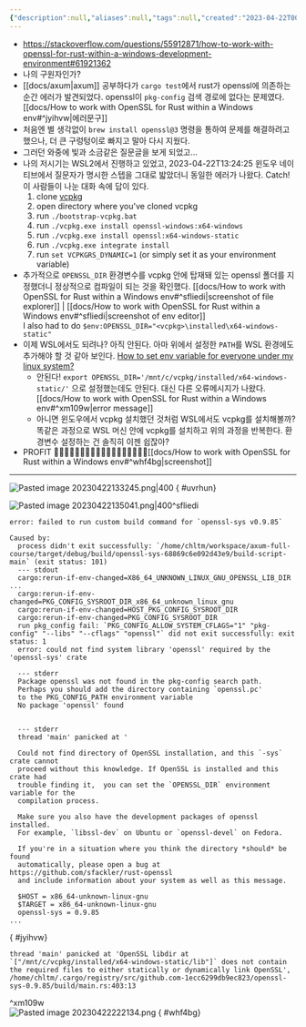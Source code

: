 ```yaml
---
{"description":null,"aliases":null,"tags":null,"created":"2023-04-22T00:27:12","updated":"2023-07-15T21:33:04","title":"How to work with OpenSSL for Rust within a Windows env","dg-publish":true,"permalink":"/docs/How to work with OpenSSL for Rust within a Windows env/","dgPassFrontmatter":true}
---
```


- https://stackoverflow.com/questions/55912871/how-to-work-with-openssl-for-rust-within-a-windows-development-environment#61921362
- 나의 구원자인가?
- [[docs/axum\|axum]] 공부하다가 `cargo test`에서 rust가 openssl에 의존하는 순간 에러가 발견되었다.  openssl이 `pkg-config` 검색 경로에 없다는 문제였다. [[docs/How to work with OpenSSL for Rust within a Windows env#^jyihvw\|에러문구]]
- 처음엔 별 생각없이 `brew install openssl@3` 명령을 통하여 문제를 해결하려고 했으나, 더 큰 구렁텅이로 빠지고 말아 다시 지웠다.
- 그러던 와중에 빛과 소금같은 질문글을 보게 되었고...
- 나의 저시기는 WSL2에서 진행하고 있었고, 2023-04-22T13:24:25 윈도우 네이티브에서 질문자가 명시한 스텝을 그대로 밟았더니 동일한 에러가 나왔다. Catch! 이 사람들이 나눈 대화 속에 답이 있다.
	1.  clone [vcpkg](https://github.com/Microsoft/vcpkg)
	2.  open directory where you've cloned vcpkg
	3.  run `./bootstrap-vcpkg.bat`
	4.  run `./vcpkg.exe install openssl-windows:x64-windows`
	5.  run `./vcpkg.exe install openssl:x64-windows-static`
	6.  run `./vcpkg.exe integrate install`
	7.  run `set VCPKGRS_DYNAMIC=1` (or simply set it as your environment variable)
- 추가적으로 `OPENSSL_DIR` 환경변수를 vcpkg 안에 탑재돼 있는 openssl 폴더를 지정했더니 정상적으로 컴파일이 되는 것을 확인했다. [[docs/How to work with OpenSSL for Rust within a Windows env#^sfliedi\|screenshot of file explorer]] | [[docs/How to work with OpenSSL for Rust within a Windows env#^sfliedi\|screenshot of env editor]]  
	I also had to do `$env:OPENSSL_DIR="<vcpkg>\installed\x64-windows-static"`
- 이제 WSL에서도 되려나? 아직 안된다. 아마 위에서 설정한 `PATH`를 WSL 환경에도 추가해야 할 것 같아 보인다. [How to set env variable for everyone under my linux system?](https://stackoverflow.com/questions/1641477/how-to-set-environment-variable-for-everyone-under-my-linux-system#1641531)
	- 안된다! `export OPENSSL_DIR='/mnt/c/vcpkg/installed/x64-windows-static/'` 으로 설정했는데도 안된다. 대신 다른 오류메시지가 나왔다. [[docs/How to work with OpenSSL for Rust within a Windows env#^xm109w\|error message]] 
	- 아니면 윈도우에서 vcpkg 설치했던 것처럼 WSL에서도 vcpkg를 설치해볼까? 똑같은 과정으로 WSL 머신 안에 vcpkg를 설치하고 위의 과정을 반복한다. 환경변수 설정하는 건 솔직히 이젠 쉽잖아?
- PROFIT 💸💸💸💸💸💸💸💸💸💸💸💸💸💸💸💸💸💸[[docs/How to work with OpenSSL for Rust within a Windows env#^whf4bg\|screenshot]] 

---
![Pasted image 20230422133245.png|400](/img/user/docs/assets/Pasted%20image%2020230422133245.png)
{ #uvrhun}
  
![Pasted image 20230422135041.png|400](/img/user/docs/assets/Pasted%20image%2020230422135041.png)^sfliedi

```
error: failed to run custom build command for `openssl-sys v0.9.85`

Caused by:
  process didn't exit successfully: `/home/chltm/workspace/axum-full-course/target/debug/build/openssl-sys-68869c6e092d43e9/build-script-main` (exit status: 101)
  --- stdout
  cargo:rerun-if-env-changed=X86_64_UNKNOWN_LINUX_GNU_OPENSSL_LIB_DIR
...
  cargo:rerun-if-env-changed=PKG_CONFIG_SYSROOT_DIR_x86_64_unknown_linux_gnu
  cargo:rerun-if-env-changed=HOST_PKG_CONFIG_SYSROOT_DIR
  cargo:rerun-if-env-changed=PKG_CONFIG_SYSROOT_DIR
  run pkg_config fail: `PKG_CONFIG_ALLOW_SYSTEM_CFLAGS="1" "pkg-config" "--libs" "--cflags" "openssl"` did not exit successfully: exit status: 1
  error: could not find system library 'openssl' required by the 'openssl-sys' crate

  --- stderr
  Package openssl was not found in the pkg-config search path.
  Perhaps you should add the directory containing `openssl.pc'
  to the PKG_CONFIG_PATH environment variable
  No package 'openssl' found


  --- stderr
  thread 'main' panicked at '

  Could not find directory of OpenSSL installation, and this `-sys` crate cannot
  proceed without this knowledge. If OpenSSL is installed and this crate had
  trouble finding it,  you can set the `OPENSSL_DIR` environment variable for the
  compilation process.

  Make sure you also have the development packages of openssl installed.
  For example, `libssl-dev` on Ubuntu or `openssl-devel` on Fedora.

  If you're in a situation where you think the directory *should* be found
  automatically, please open a bug at https://github.com/sfackler/rust-openssl
  and include information about your system as well as this message.

  $HOST = x86_64-unknown-linux-gnu
  $TARGET = x86_64-unknown-linux-gnu
  openssl-sys = 0.9.85
...
```
{ #jyihvw}


```
thread 'main' panicked at 'OpenSSL libdir at `["/mnt/c/vcpkg/installed/x64-windows-static/lib"]` does not contain the required files to either statically or dynamically link OpenSSL', /home/chltm/.cargo/registry/src/github.com-1ecc6299db9ec823/openssl-sys-0.9.85/build/main.rs:403:13
```

^xm109w  
![Pasted image 20230422222134.png](/img/user/docs/assets/Pasted%20image%2020230422222134.png)
{ #whf4bg}

